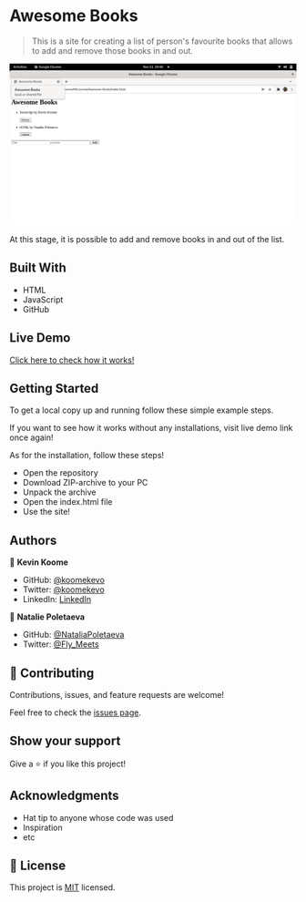 [](https://img.shields.io/badge/Microverse-blueviolet)

# Awesome Books

> This is a site for creating a list of person's favourite books that allows to add and remove those books in and out.

![screenshot](./app_screenshot.png)

At this stage, it is possible to add and remove books in and out of the list.

## Built With

- HTML
- JavaScript
- GitHub

## Live Demo

[Click here to check how it works!](https://koomekevo.github.io/Awesome-Books/)


## Getting Started

To get a local copy up and running follow these simple example steps.

If you want to see how it works without any installations, visit live demo link once again!

As for the installation, follow these steps!

- Open the repository
- Download ZIP-archive to your PC
- Unpack the archive
- Open the index.html file
- Use the site!

## Authors

👤 **Kevin Koome**

- GitHub: [@koomekevo](https://github.com/koomekevo)
- Twitter: [@koomekevo](https://twitter.com/koomekevo)
- LinkedIn: [LinkedIn](https://ke.linkedin.com/in/kevin-koome-aab84186)

👤 **Natalie Poletaeva**

- GitHub: [@NataliaPoletaeva](https://github.com/NataliaPoletaeva)
- Twitter: [@Fly_Meets](https://twitter.com/Fly_Meets)

## 🤝 Contributing

Contributions, issues, and feature requests are welcome!

Feel free to check the [issues page](../../issues/).

## Show your support

Give a ⭐️ if you like this project!

## Acknowledgments

- Hat tip to anyone whose code was used
- Inspiration
- etc

## 📝 License

This project is [MIT](./MIT.md) licensed.
